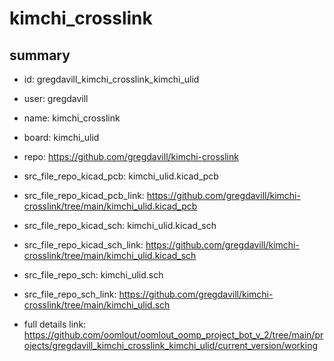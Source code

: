 # kimchi_crosslink
 
## summary 
* id: gregdavill_kimchi_crosslink_kimchi_ulid
* user: gregdavill
* name: kimchi_crosslink
* board: kimchi_ulid
* repo: https://github.com/gregdavill/kimchi-crosslink
* src_file_repo_kicad_pcb: kimchi_ulid.kicad_pcb
* src_file_repo_kicad_pcb_link: https://github.com/gregdavill/kimchi-crosslink/tree/main/kimchi_ulid.kicad_pcb
* src_file_repo_kicad_sch: kimchi_ulid.kicad_sch
* src_file_repo_kicad_sch_link: https://github.com/gregdavill/kimchi-crosslink/tree/main/kimchi_ulid.kicad_sch

* src_file_repo_sch: kimchi_ulid.sch
* src_file_repo_sch_link: https://github.com/gregdavill/kimchi-crosslink/tree/main/kimchi_ulid.sch
* full details link: https://github.com/oomlout/oomlout_oomp_project_bot_v_2/tree/main/projects/gregdavill_kimchi_crosslink_kimchi_ulid/current_version/working  






